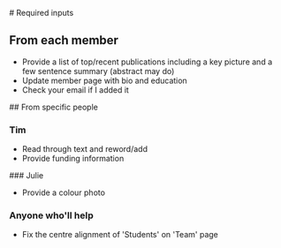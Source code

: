 
# Required inputs

## From each member
- Provide a list of top/recent publications including a key picture and a few sentence summary (abstract may do)
- Update member page with bio and education 
- Check your email if I added it 


## From specific people 

### Tim
- Read through text and reword/add 
- Provide funding information 


### Julie 
- Provide a colour photo

### Anyone who'll help 
- Fix the centre alignment of 'Students' on 'Team' page
